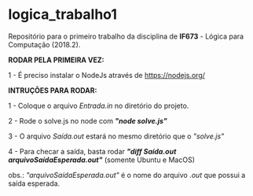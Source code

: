 # logica_trabalho1
Repositório para o primeiro trabalho da disciplina de __IF673__ - Lógica para Computação (2018.2).

__RODAR PELA PRIMEIRA VEZ:__

1 - É preciso instalar o NodeJs através de https://nodejs.org/

__INTRUÇÕES PARA RODAR:__

1 - Coloque o arquivo *Entrada.in* no diretório do projeto.

2 - Rode o solve.js no node com __*"node solve.js"*__

3 - O arquivo *Saída.out* estará no mesmo diretório que o *"solve.js"*

4 - Para checar a saída, basta rodar __*"diff Saída.out arquivoSaídaEsperada.out"*__ (somente Ubuntu e MacOS)

obs.: *"arquivoSaídaEsperada.out"* é o nome do arquivo *.out* que possui a saída esperada.
